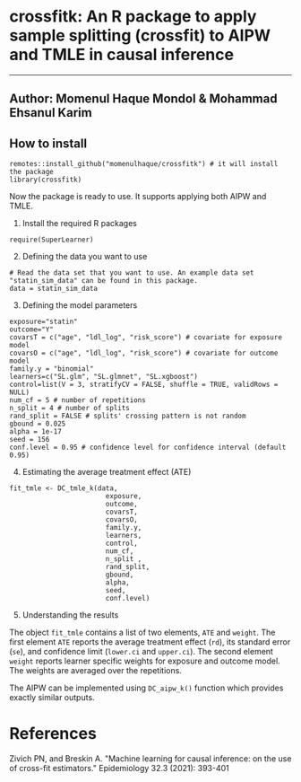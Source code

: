 # crossfitk: An R package to apply sample splitting (crossfit) to AIPW and TMLE in causal inference
---
Author: Momenul Haque Mondol & Mohammad Ehsanul Karim
---

## How to install

```{r}
remotes::install_github("momenulhaque/crossfitk") # it will install the package
library(crossfitk) 
```
Now the package is ready to use. It supports applying both AIPW and TMLE. 

 1. Install the required R packages

```{r}
require(SuperLearner)
```
 
 2. Defining the data you want to use
 
```{r}
# Read the data set that you want to use. An example data set "statin_sim_data" can be found in this package.
data = statin_sim_data 
```
 3. Defining the model parameters

```{r}
exposure="statin"
outcome="Y"
covarsT = c("age", "ldl_log", "risk_score") # covariate for exposure model
covarsO = c("age", "ldl_log", "risk_score") # covariate for outcome model
family.y = "binomial"
learners=c("SL.glm", "SL.glmnet", "SL.xgboost")
control=list(V = 3, stratifyCV = FALSE, shuffle = TRUE, validRows = NULL)
num_cf = 5 # number of repetitions
n_split = 4 # number of splits
rand_split = FALSE # splits' crossing pattern is not random
gbound = 0.025
alpha = 1e-17
seed = 156
conf.level = 0.95 # confidence level for confidence interval (default 0.95)
```

 4. Estimating the average treatment effect (ATE)

```{r}
fit_tmle <- DC_tmle_k(data,
                        exposure,
                        outcome,
                        covarsT,
                        covarsO,
                        family.y,
                        learners,
                        control,
                        num_cf, 
                        n_split ,
                        rand_split,
                        gbound,
                        alpha,
                        seed,
                        conf.level)

```

5. Understanding the results

The object `fit_tmle` contains a list of two elements, `ATE` and `weight`. The first element `ATE` reports the average treatment effect (`rd`), its standard error (`se`), and confidence limit (`lower.ci` and `upper.ci`). The second element `weight` reports learner specific weights for exposure and outcome model. The weights are averaged over the repetitions.

The AIPW can be implemented using  `DC_aipw_k()` function which provides exactly similar outputs.



# References
Zivich PN, and Breskin A. "Machine learning for causal inference: on the use of cross-fit estimators." Epidemiology 32.3 (2021): 393-401
